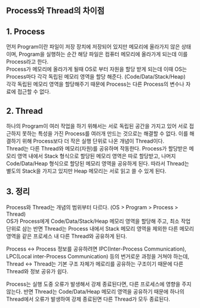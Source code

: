 ## Process와 Thread의 차이점

## 1. Process

먼저 Program이란 파일이 저장 장치에 저장되어 있지만 메모리에 올라가지 않은 상태이며, Program을 실행하는 순간 해당 파일은 컴퓨터 메모리에 올라가게 되는데 이를 Process라고 한다.  
Process가 메모리에 올라가게 될때 OS로 부터 자원을 할당 받게 되는데 이때 OS는 Process마다 각각 독립된 메모리 영역을 할당 해준다. (Code/Data/Stack/Heap)  
각각 독립된 메모리 영역을 할당해주기 때문에 Process는 다른 Process의 변수나 자료에 접근할 수 없다.

## 2. Thread

하나의 Program이 여러 작업을 하기 위해서는 서로 독립된 공간을 가지고 있어 서로 접근하지 못하는 특성을 가진 Process를 여러개 만드는 것으로는 해결할 수 없다. 이를 해결하기 위해 Process보다 더 작은 실행 단위로 나온 개념이 Thread이다.  
Thread는 다른 Thread와 메모리(자원)를 공유하며 작동한다. Process가 할당받은 메모리 영역 내에서 Stack 형식으로 할당된 메모리 영역은 따로 할당받고, 나머지 Code/Data/Heap 형식으로 할당된 메모리 영역을 공유하게 된다. 따라서 Thread는 별도의 Stack을 가지고 있지만 Heap 메모리는 서로 읽고 쓸 수 있게 된다.

## 3. 정리

Process와 Thread는 개념의 범위부터 다르다. (OS > Program > Process > Thread)  
OS가 Process에게 Code/Data/Stack/Heap 메모리 영역을 할당해 주고, 최소 작업 단위로 삼는 반면 Thread는 Process 내에서 Stack 메모리 영역을 제외한 다른 메모리 영역을 같은 프로세스 내 다른 Thread와 공유하게 된다.

Process <-> Process 정보를 공유하려면 IPC(Inter-Process Communication), LPC(Local inter-Process Communication) 등의 번거로운 과정을 거쳐야 하는데, Thread <-> Thread는 기본 구조 자체가 메로리를 공유하는 구조이기 때문에 다른 Thread와 정보 공유가 쉽다.

Process는 실행 도중 오류가 발생해서 강제 종료된다면, 다른 프로세스에 영향을 주지 않는다. 반면 Thread는 Code/Data/Heap 메모리 영역을 공유하기 때문에 하나의 Thread에서 오류가 발생하여 강제 종료된면 다른 Thread가 모두 종료된다.
